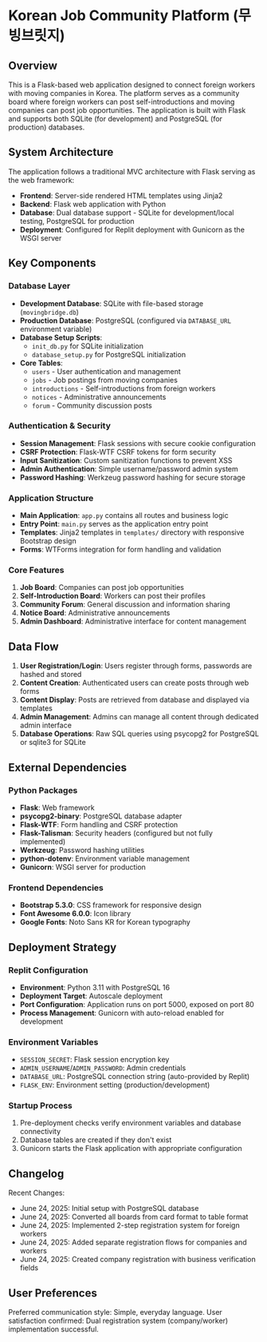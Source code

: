# Korean Job Community Platform (무빙브릿지)

## Overview

This is a Flask-based web application designed to connect foreign workers with moving companies in Korea. The platform serves as a community board where foreign workers can post self-introductions and moving companies can post job opportunities. The application is built with Flask and supports both SQLite (for development) and PostgreSQL (for production) databases.

## System Architecture

The application follows a traditional MVC architecture with Flask serving as the web framework:

- **Frontend**: Server-side rendered HTML templates using Jinja2
- **Backend**: Flask web application with Python
- **Database**: Dual database support - SQLite for development/local testing, PostgreSQL for production
- **Deployment**: Configured for Replit deployment with Gunicorn as the WSGI server

## Key Components

### Database Layer
- **Development Database**: SQLite with file-based storage (`movingbridge.db`)
- **Production Database**: PostgreSQL (configured via `DATABASE_URL` environment variable)
- **Database Setup Scripts**: 
  - `init_db.py` for SQLite initialization
  - `database_setup.py` for PostgreSQL initialization
- **Core Tables**:
  - `users` - User authentication and management
  - `jobs` - Job postings from moving companies
  - `introductions` - Self-introductions from foreign workers
  - `notices` - Administrative announcements
  - `forum` - Community discussion posts

### Authentication & Security
- **Session Management**: Flask sessions with secure cookie configuration
- **CSRF Protection**: Flask-WTF CSRF tokens for form security
- **Input Sanitization**: Custom sanitization functions to prevent XSS
- **Admin Authentication**: Simple username/password admin system
- **Password Hashing**: Werkzeug password hashing for secure storage

### Application Structure
- **Main Application**: `app.py` contains all routes and business logic
- **Entry Point**: `main.py` serves as the application entry point
- **Templates**: Jinja2 templates in `templates/` directory with responsive Bootstrap design
- **Forms**: WTForms integration for form handling and validation

### Core Features
1. **Job Board**: Companies can post job opportunities
2. **Self-Introduction Board**: Workers can post their profiles
3. **Community Forum**: General discussion and information sharing
4. **Notice Board**: Administrative announcements
5. **Admin Dashboard**: Administrative interface for content management

## Data Flow

1. **User Registration/Login**: Users register through forms, passwords are hashed and stored
2. **Content Creation**: Authenticated users can create posts through web forms
3. **Content Display**: Posts are retrieved from database and displayed via templates
4. **Admin Management**: Admins can manage all content through dedicated admin interface
5. **Database Operations**: Raw SQL queries using psycopg2 for PostgreSQL or sqlite3 for SQLite

## External Dependencies

### Python Packages
- **Flask**: Web framework
- **psycopg2-binary**: PostgreSQL database adapter
- **Flask-WTF**: Form handling and CSRF protection
- **Flask-Talisman**: Security headers (configured but not fully implemented)
- **Werkzeug**: Password hashing utilities
- **python-dotenv**: Environment variable management
- **Gunicorn**: WSGI server for production

### Frontend Dependencies
- **Bootstrap 5.3.0**: CSS framework for responsive design
- **Font Awesome 6.0.0**: Icon library
- **Google Fonts**: Noto Sans KR for Korean typography

## Deployment Strategy

### Replit Configuration
- **Environment**: Python 3.11 with PostgreSQL 16
- **Deployment Target**: Autoscale deployment
- **Port Configuration**: Application runs on port 5000, exposed on port 80
- **Process Management**: Gunicorn with auto-reload enabled for development

### Environment Variables
- `SESSION_SECRET`: Flask session encryption key
- `ADMIN_USERNAME`/`ADMIN_PASSWORD`: Admin credentials
- `DATABASE_URL`: PostgreSQL connection string (auto-provided by Replit)
- `FLASK_ENV`: Environment setting (production/development)

### Startup Process
1. Pre-deployment checks verify environment variables and database connectivity
2. Database tables are created if they don't exist
3. Gunicorn starts the Flask application with appropriate configuration

## Changelog

Recent Changes:
- June 24, 2025: Initial setup with PostgreSQL database
- June 24, 2025: Converted all boards from card format to table format
- June 24, 2025: Implemented 2-step registration system for foreign workers
- June 24, 2025: Added separate registration flows for companies and workers
- June 24, 2025: Created company registration with business verification fields

## User Preferences

Preferred communication style: Simple, everyday language.
User satisfaction confirmed: Dual registration system (company/worker) implementation successful.